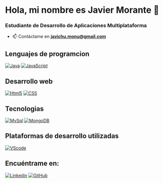 # Hola, mi nombre es Javier Morante 👋
###  Estudiante de Desarrollo de Aplicaciones Multiplataforma

- 📫 Contáctame en **javichu.monu@gmail.com**

## Lenguajes de programcion

[![Java](https://img.shields.io/badge/Java-ED8B00?style=for-the-badge&logo=openjdk&logoColor=white&labelColor=101010)]()
[![JavaScript](	https://img.shields.io/badge/JavaScript-F7DF1E?style=for-the-badge&logo=javascript&logoColor=white&labelColor=101010)]()


## Desarrollo web
[![Html5](https://img.shields.io/badge/HTML5-E34F26?style=for-the-badge&logo=html5&logoColor=white&labelColor=101010)]()
[![CSS](https://img.shields.io/badge/CSS-1572B6?style=for-the-badge&logo=css3&logoColor=white&labelColor=101010)]()
## Tecnologias

[![MySql](https://img.shields.io/badge/MariaDB-003545?style=for-the-badge&logo=mariaDB&logoColor=white&labelColor=101010)]()
[![MongoDB](https://img.shields.io/badge/MongoDB-47A248?style=for-the-badge&logo=mongodb&logoColor=white&labelColor=101010)]()

## Plataformas de desarrollo utilizadas
[![VScode](https://img.shields.io/badge/VSCode%20-35b393.svg?style=for-the-badge&logo=visual-studio-code&logoColor=white&labelColor=101010)]()

## Encuéntrame en:
[![Linkedin](https://img.shields.io/badge/LinkedIn-0077B5?style=for-the-badge&logo=linkedin&logoColor=white&labelColor=101010)](https://www.linkedin.com/in/javier-morante-nu%C3%B1ez/)
[![GitHub](	https://img.shields.io/badge/GitHub-100000?style=for-the-badge&logo=github&logoColor=white&labelColor=101010)](https://github.com/javier-morante)
